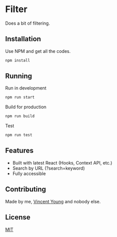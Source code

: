 # Filter

Does a bit of filtering.

## Installation

Use NPM and get all the codes.

```bash
npm install
```

## Running

Run in development

```bash
npm run start
```

Build for production

```bash
npm run build
```

Test

```bash
npm run test
```

## Features

- Built with latest React (Hooks, Context API, etc.)
- Search by URL (?search=keyword)
- Fully accessible

## Contributing

Made by me, [Vincent Young](vincent.young.1701@gmail.com) and nobody else.

## License

[MIT](https://choosealicense.com/licenses/mit/)

